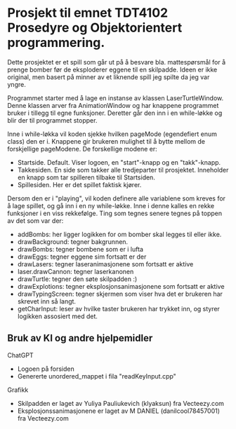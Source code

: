 # Prosjekt til emnet TDT4102 Prosedyre og Objektorientert programmering. 
Dette prosjektet er et spill som går ut på å besvare bla. mattespørsmål for å prenge bomber før de eksploderer eggene til en skilpadde. Ideen er ikke original, men basert på minner av et liknende spill jeg spilte da jeg var yngre. 

Programmet starter med å lage en instanse av klassen LaserTurtleWindow. Denne klassen arver fra AnimationWindow og har knappene programmet bruker i tillegg til egne funksjoner. Deretter går den inn i en while-løkke og blir der til programmet stopper. 

Inne i while-løkka vil koden sjekke hvilken pageMode (egendefiert enum class) den er i. Knappene gir brukeren mulighet til å bytte mellom de forskjellige pageModene. De forskellige modene er:
- Startside. Default. Viser logoen, en "start"-knapp og en "takk"-knapp.
- Takkesiden. En side som takker alle tredjeparter til prosjektet. Inneholder en knapp som tar spilleren tilbake til Startsiden.
- Spillesiden. Her er det spillet faktisk kjører. 

Dersom den er i "playing", vil koden definere alle variablene som kreves for å lage spillet, og gå inn i en ny while-løkke. Inne i denne kalles en rekke funksjoner i en viss rekkefølge. Ting som tegnes senere tegnes på toppen av det som var der:
- addBombs: her ligger logikken for om bomber skal legges til eller ikke. 
- drawBackground: tegner bakgrunnen. 
- drawBombs: tegner bombene som er i lufta
- drawEggs: tegner eggene sim fortsatt er der
- drawLasers: tegner laseranimasjonene som fortsatt er aktive
- laser.drawCannon: tegner laserkanonen 
- drawTurtle: tegner den søte skilpadden :)
- drawExplotions: tegner eksplosjonsanimasjonene som fortsatt er aktive
- drawTypingScreen: tegner skjermen som viser hva det er brukeren har skrevet inn så langt.
- getCharInput: leser av hvilke taster brukeren har trykket inn, og styrer logikken assosiert med det. 



## Bruk av KI og andre hjelpemidler
ChatGPT
- Logoen på forsiden
- Genererte unordered_mappet i fila "readKeyInput.cpp"

Grafikk
- Skilpadden er laget av Yuliya Pauliukevich (klyaksun) fra Vecteezy.com
- Eksplosjonssanimasjonene er laget av M DANIEL (danilcool78457001) fra Vecteezy.com
